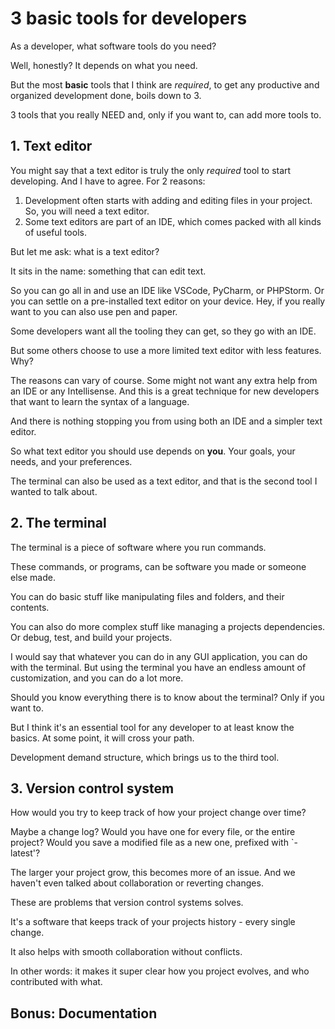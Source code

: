 # 3 basic tools for developers

As a developer, what software tools do you need?

Well, honestly? It depends on what you need.

But the most **basic** tools that I think are _required_, to get any productive and organized development done, boils down to 3.

3 tools that you really NEED and, only if you want to, can add more tools to.

## 1. Text editor

You might say that a text editor is truly the only _required_ tool to start developing.
And I have to agree. For 2 reasons:

1. Development often starts with adding and editing files in your project. So, you will need a text editor.
2. Some text editors are part of an IDE, which comes packed with all kinds of useful tools.

But let me ask: what is a text editor?

It sits in the name: something that can edit text.

So you can go all in and use an IDE like VSCode, PyCharm, or PHPStorm.
Or you can settle on a pre-installed text editor on your device.
Hey, if you really want to you can also use pen and paper.

Some developers want all the tooling they can get, so they go with an IDE.

But some others choose to use a more limited text editor with less features.
Why?

The reasons can vary of course.
Some might not want any extra help from an IDE or any Intellisense.
And this is a great technique for new developers that want to learn the syntax of a language.

And there is nothing stopping you from using both an IDE and a simpler text editor.

So what text editor you should use depends on **you**.
Your goals, your needs, and your preferences.

The terminal can also be used as a text editor, and that is the second tool I wanted to talk about.

## 2. The terminal

The terminal is a piece of software where you run commands.

These commands, or programs, can be software you made or someone else made.

You can do basic stuff like manipulating files and folders, and their contents.

You can also do more complex stuff like managing a projects dependencies.
Or debug, test, and build your projects.

I would say that whatever you can do in any GUI application, you can do with the terminal.
But using the terminal you have an endless amount of customization, and you can do a lot more.

Should you know everything there is to know about the terminal?
Only if you want to.

But I think it's an essential tool for any developer to at least know the basics.
At some point, it will cross your path.

Development demand structure, which brings us to the third tool.

## 3. Version control system

How would you try to keep track of how your project change over time?

Maybe a change log? Would you have one for every file, or the entire project?
Would you save a modified file as a new one, prefixed with `-latest'?

The larger your project grow, this becomes more of an issue.
And we haven't even talked about collaboration or reverting changes.

These are problems that version control systems solves.

It's a software that keeps track of your projects history - every single change.

It also helps with smooth collaboration without conflicts.

In other words: it makes it super clear how you project evolves, and who contributed with what.

## Bonus: Documentation
